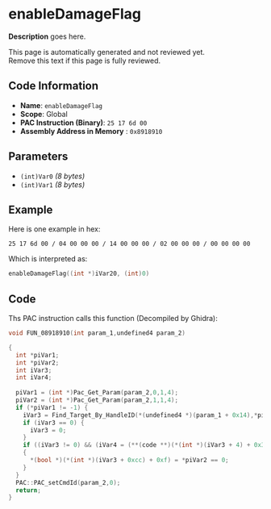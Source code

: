 # enableDamageFlag

**Description** goes here.

This page is automatically generated and not reviewed yet.<br>Remove this text if this page is fully reviewed.

## Code Information

- **Name**: `enableDamageFlag`
- **Scope**: Global
- **PAC Instruction (Binary)**: `25 17 6d 00`
- **Assembly Address in Memory** : `0x8918910`

## Parameters

- `(int)Var0` *(8 bytes)*
- `(int)Var1` *(8 bytes)*

## Example

Here is one example in hex:

```25 17 6d 00 / 04 00 00 00 / 14 00 00 00 / 02 00 00 00 / 00 00 00 00```

Which is interpreted as:

```c
enableDamageFlag((int *)iVar20, (int)0)
```

## Code

Ths PAC instruction calls this function (Decompiled by Ghidra):

```c
void FUN_08918910(int param_1,undefined4 param_2)

{
  int *piVar1;
  int *piVar2;
  int iVar3;
  int iVar4;
  
  piVar1 = (int *)Pac_Get_Param(param_2,0,1,4);
  piVar2 = (int *)Pac_Get_Param(param_2,1,1,4);
  if (*piVar1 != -1) {
    iVar3 = Find_Target_By_HandleID(*(undefined4 *)(param_1 + 0x14),*piVar1,1);
    if (iVar3 == 0) {
      iVar3 = 0;
    }
    if ((iVar3 != 0) && (iVar4 = (**(code **)(*(int *)(iVar3 + 4) + 0x34))(iVar3), iVar4 - 9U < 2))
    {
      *(bool *)(*(int *)(iVar3 + 0xcc) + 0xf) = *piVar2 == 0;
    }
  }
  PAC::PAC_setCmdId(param_2,0);
  return;
}
```

